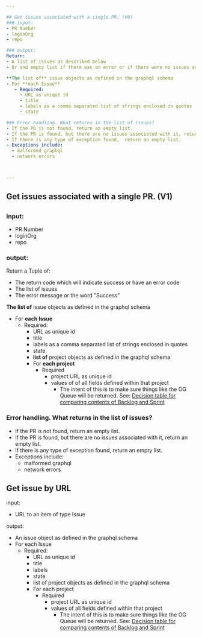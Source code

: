 ```yaml
---

## Get issues associated with a single PR. (V0)
### input:
- PR Number
- loginOrg
- repo

### output:
Return:
- A list of issues as described below
- Or and empty list if there was an error or if there were no issues associated with the PR

**The list of** issue objects as defined in the graphql schema
- For **each Issue**
   - Required:
     - URL as unique id
     - title
     - labels as a comma separated list of strings enclosed in quotes
     - state

### Error handling. What returns in the list of issues?
- If the PR is not found, return an empty list.
- If the PR is found, but there are no issues associated with it, return an empty list.
- If there is any type of exception found,  return an empty list.
- Exceptions include:
  - malformed graphql
  - network errors



---
```


## Get issues associated with a single PR. (V1)
## 

### input:
- PR Number
- loginOrg
- repo

### output:
Return a Tuple of:
- The return code which will indicate success or have an error code
- The list of issues
- The error message or the word "Success"


**The list of** issue objects as defined in the graphql schema
- For **each Issue**
   - Required:
     - URL as unique id
     - title
     - labels as a comma separated list of strings enclosed in quotes
     - state
     - **list of** project objects as defined in the graphql schema
     - For **each project**
       - Required
         - project URL as unique id
         - values of of all fields defined within that project
           - The intent of this is to make sure things like the OG Queue will be returned. See: [Decision table for comparing contents of Backlog and Sprint](https://docs.google.com/spreadsheets/d/1nOwITq9rITgg2T-RCvKB8YqtN1kSENekY0DNcIB7rF8/edit?usp=sharing)

### Error handling. What returns in the list of issues?
- If the PR is not found, return an empty list.
- If the PR is found, but there are no issues associated with it, return an empty list.
- If there is any type of exception found,  return an empty list.
- Exceptions include:
  - malformed graphql
  - network errors


## Get issue by URL
input: 
- URL to an item of type Issue

output: 
- An issue object as defined in the graphql schema
- For each Issue
   - Required: 
     - URL as unique id
     - title
     - labels
     - state
     - list of project objects as defined in the graphql schema
     - For each project
       - Required
         - project URL as unique id
         - values of all fields defined within that project
           - The intent of this is to make sure things like the OG Queue will be returned. See: [Decision table for comparing contents of Backlog and Sprint](https://docs.google.com/spreadsheets/d/1nOwITq9rITgg2T-RCvKB8YqtN1kSENekY0DNcIB7rF8/edit?usp=sharing)
           
               

